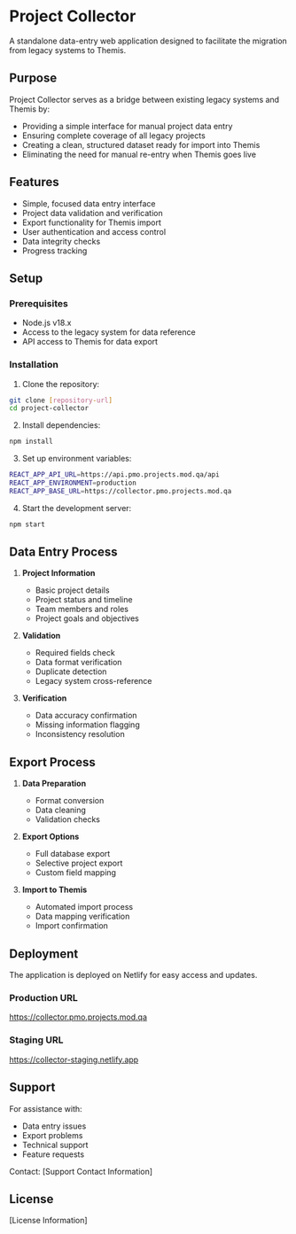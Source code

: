 # Project Collector

A standalone data-entry web application designed to facilitate the migration from legacy systems to Themis.

## Purpose

Project Collector serves as a bridge between existing legacy systems and Themis by:
- Providing a simple interface for manual project data entry
- Ensuring complete coverage of all legacy projects
- Creating a clean, structured dataset ready for import into Themis
- Eliminating the need for manual re-entry when Themis goes live

## Features

- Simple, focused data entry interface
- Project data validation and verification
- Export functionality for Themis import
- User authentication and access control
- Data integrity checks
- Progress tracking

## Setup

### Prerequisites
- Node.js v18.x
- Access to the legacy system for data reference
- API access to Themis for data export

### Installation

1. Clone the repository:
```bash
git clone [repository-url]
cd project-collector
```

2. Install dependencies:
```bash
npm install
```

3. Set up environment variables:
```bash
REACT_APP_API_URL=https://api.pmo.projects.mod.qa/api
REACT_APP_ENVIRONMENT=production
REACT_APP_BASE_URL=https://collector.pmo.projects.mod.qa
```

4. Start the development server:
```bash
npm start
```

## Data Entry Process

1. **Project Information**
   - Basic project details
   - Project status and timeline
   - Team members and roles
   - Project goals and objectives

2. **Validation**
   - Required fields check
   - Data format verification
   - Duplicate detection
   - Legacy system cross-reference

3. **Verification**
   - Data accuracy confirmation
   - Missing information flagging
   - Inconsistency resolution

## Export Process

1. **Data Preparation**
   - Format conversion
   - Data cleaning
   - Validation checks

2. **Export Options**
   - Full database export
   - Selective project export
   - Custom field mapping

3. **Import to Themis**
   - Automated import process
   - Data mapping verification
   - Import confirmation

## Deployment

The application is deployed on Netlify for easy access and updates.

### Production URL
https://collector.pmo.projects.mod.qa

### Staging URL
https://collector-staging.netlify.app

## Support

For assistance with:
- Data entry issues
- Export problems
- Technical support
- Feature requests

Contact: [Support Contact Information]

## License

[License Information] 